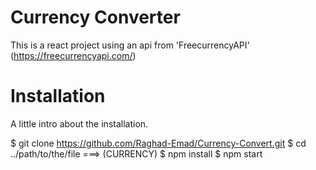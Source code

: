 # Currency Converter

This is a react project using an api from 'FreecurrencyAPI' (https://freecurrencyapi.com/)


# Installation

A little intro about the installation.

$ git clone https://github.com/Raghad-Emad/Currency-Convert.git
$ cd ../path/to/the/file ===> (CURRENCY)
$ npm install
$ npm start